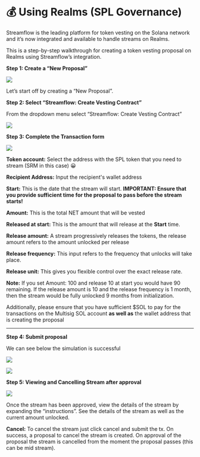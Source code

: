 # 💰 Using Realms (SPL Governance)

Streamflow is the leading platform for token vesting on the Solana network and it’s now integrated and available to handle streams on Realms.

This is a step-by-step walkthrough for creating a token vesting proposal on Realms using Streamflow’s integration.



**Step 1: Create a “New Proposal”**

![](../../.gitbook/assets/Xnip2022-08-11\_10-29-54.jpg)

Let’s start off by creating a “New Proposal”.



**Step 2: Select “Streamflow: Create Vesting Contract”**

From the dropdown menu select “Streamflow: Create Vesting Contract”

![](../../.gitbook/assets/Xnip2022-08-11\_10-30-58.jpg)

**Step 3: Complete the Transaction form**

![](../../.gitbook/assets/Xnip2022-08-11\_10-32-42.jpg)

**Token account:** Select the address with the SPL token that you need to stream (SRM in this case) 😀

**Recipient Address:** Input the recipient's wallet address

**Start:** This is the date that the stream will start. **IMPORTANT: Ensure that you provide sufficient time for the proposal to pass before the stream starts!**

**Amount:** This is the total NET amount that will be vested

**Released at start:** This is the amount that will release at the **Start** time.

**Release amount:** A stream progressively releases the tokens, the release amount refers to the amount unlocked per release

**Release frequency:** This input refers to the frequency that unlocks will take place.

**Release unit:** This gives you flexible control over the exact release rate.

**Note:** If you set Amount: 100 and release 10 at start you would have 90 remaining. If the release amount is 10 and the release frequency is 1 month, then the stream would be fully unlocked 9 months from initialization.

Additionally, please ensure that you have sufficient $SOL to pay for the transactions on the Multisig SOL account **as well as** the wallet address that is creating the proposal

****

**Step 4: Submit proposal**

We can see below the simulation is successful

![](<../../.gitbook/assets/Xnip2022-08-11\_11-32-46 (1).jpg>)

![](../../.gitbook/assets/Xnip2022-08-11\_11-33-27.jpg)



**Step 5: Viewing and Cancelling Stream after approval**

![](../../.gitbook/assets/Xnip2022-08-11\_11-47-37.jpg)

Once the stream has been approved, view the details of the stream by expanding the “instructions”. See the details of the stream as well as the current amount unlocked.

**Cancel:** To cancel the stream just click cancel and submit the tx. On success, a proposal to cancel the stream is created. On approval of the proposal the stream is cancelled from the moment the proposal passes (this can be mid stream).











